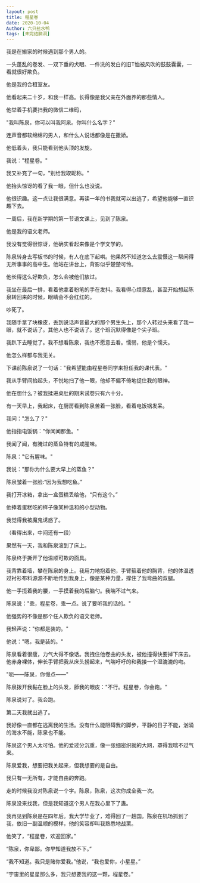 ```yaml
---
layout: post
title: 程星卷
date: 2020-10-04
Author: 六只盐水鸭
tags: [未完结脑洞]
---
```


我是在搬家的时候遇到那个男人的。

一头蓬乱的卷发、一双下垂的犬眼、一件洗的发白的旧T恤被风吹的鼓鼓囊囊，一看就很好欺负。

他是我的合租室友。

他看起来二十岁，和我一样高。长得像是我父亲在外面养的那些情人。

他举着手机要扫我的微信二维码，

"我叫陈泉，你可以叫我阿泉。你叫什么名字？"

连声音都软绵绵的男人，和什么人说话都像是在撒娇。

他低着头，我只能看到他头顶的发旋。

我说："程星卷。"

我又补充了一句，"别给我取昵称。"

他抬头惊讶的看了我一眼，但什么也没说。

他很识趣。这一点让我很满意。再读一年的书我就可以出逃了，希望他能够一直识趣下去。

一周后，我在新学期的第一节语文课上，见到了陈泉。

他是我的语文老师。

我没有觉得很惊讶，他确实看起来像是个学文学的。

陈泉转身去写板书的时候，有人在底下起哄。他果然不知道怎么去震慑这一帮闲得无所事事的高中生。他站在讲台上，背影似乎楚楚可怜。

他长得这么好欺负，怎么会被他们放过。

我坐在最后一排，看着他拿着粉笔的手在发抖。我看得心烦意乱，甚至开始想起陈泉转回来的时候，眼睛会不会红红的。

吵死了。

我随手拿了块橡皮，丢到说话声音最大的那个男生头上，那个人转过头来看了我一眼，就不说话了。其他人也不说话了。这个班沉默得像是个尖子班。

我趴下去睡觉了。我不想看陈泉，我也不愿意去看。懦弱，他是个懦夫。

他怎么样都与我无关。

下课前陈泉说了一句话："我希望能由程星卷同学来担任我的课代表。"

我从手臂间抬起头，不悦地扫了他一眼，他却不偏不倚地捉住我的眼神。

他在想什么？被我揉进桌肚的期末试卷只有六十分。

有一天早上，我起床，在厨房看到陈泉苦着一张脸，看着电饭锅发呆。

我问："怎么了？"

他指指电饭锅："你闻闻那鱼。"

我闻了闻，有腌过的蒸鱼特有的咸腥味。

陈泉："它有腥味。"

我说："那你为什么要大早上的蒸鱼？"

陈泉皱着一张脸:“因为我想吃鱼。”

我打开冰箱，拿出一盒蛋糕丢给他，“只有这个。”

他捧着蛋糕吃的样子像某种温和的小型动物。

我觉得我被魔鬼诱惑了。

（看得出来，中间还有一段）

果然有一天，我和陈泉滚到了床上。

陈泉终于撕开了他温顺可欺的面具。

我背靠着墙，攀在陈泉的身上。我用力地抱着他，手臂箍着他的胸背，他的体温透过衬衫布料源源不断地传到我身上，像是某种力量，撑住了我弯曲的双腿。

他一手揽着我的腰，一手摸着我的后脑勺。我喘不过气来。

陈泉说："乖，程星卷，乖一点。说了要听我的话的。"

他强势的不像是那个任人欺负的语文老师。

我轻声说："你都是装的。"

他说："嗯，我是装的。"

陈泉看着很瘦，力气大得不像话。我拽住他卷曲的头发，被他撞得快要掉下床去。他赤身裸体，伸长手臂把我从床头捞起来，气喘吁吁的和我接一个湿漉漉的吻。

"呃——陈泉，你慢点——"

陈泉拨开我黏在脸上的头发，舔我的眼皮："不行。程星卷，你会跑。"

陈泉说对了。我会跑。

第二天我就出逃了。

我好像一直都在逃离我的生活。没有什么能阻碍我的脚步，平静的日子不能，汹涌的海水不能，陈泉也不能。

陈泉这个男人太可怕。他的爱过分沉重，像一张细密织就的大网，罩得我喘不过气来。

陈泉爱我，想要把我关起来，但我想要的是自由。

我只有一无所有，才能自由的奔跑。

走的时候我没对陈泉说一个字。陈泉，陈泉，这次你成全我一次。

陈泉没来找我，但是我知道这个男人在我心里下了蛊。

我再见到陈泉是在四年后。我大学毕业了，难得回了一趟国。陈泉在机场抓到了我，依旧一副温顺的模样，他的笑容却叫我熟悉地战栗。

他笑了，“程星卷，欢迎回家。”

“陈泉，你卑鄙。你早知道我放不下。”

“我不知道。我只是赌你爱我。”他说，“我也爱你，小星星。”

“宇宙里的星星那么多，我只想要我的这一颗，程星卷。”
